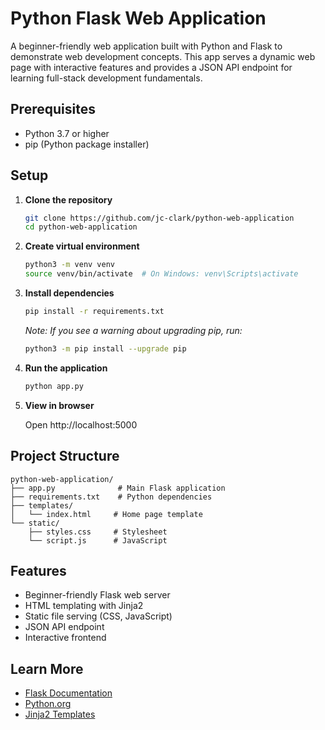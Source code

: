 # Python Flask Web Application

A beginner-friendly web application built with Python and Flask to demonstrate web development concepts. This app serves a dynamic web page with interactive features and provides a JSON API endpoint for learning full-stack development fundamentals.

## Prerequisites

- Python 3.7 or higher
- pip (Python package installer)

## Setup

1. **Clone the repository**
   ```bash
   git clone https://github.com/jc-clark/python-web-application
   cd python-web-application
   ```

2. **Create virtual environment**
   ```bash
   python3 -m venv venv
   source venv/bin/activate  # On Windows: venv\Scripts\activate
   ```

3. **Install dependencies**
   ```bash
   pip install -r requirements.txt
   ```
   
   *Note: If you see a warning about upgrading pip, run:*
   ```bash
   python3 -m pip install --upgrade pip
   ```

4. **Run the application**
   ```bash
   python app.py
   ```

5. **View in browser**

   Open http://localhost:5000

## Project Structure

```
python-web-application/
├── app.py              # Main Flask application
├── requirements.txt    # Python dependencies
├── templates/
│   └── index.html     # Home page template
└── static/
    ├── styles.css     # Stylesheet
    └── script.js      # JavaScript
```

## Features

- Beginner-friendly Flask web server
- HTML templating with Jinja2
- Static file serving (CSS, JavaScript)
- JSON API endpoint
- Interactive frontend

## Learn More

- [Flask Documentation](https://flask.palletsprojects.com/)
- [Python.org](https://www.python.org/)
- [Jinja2 Templates](https://jinja.palletsprojects.com/)
